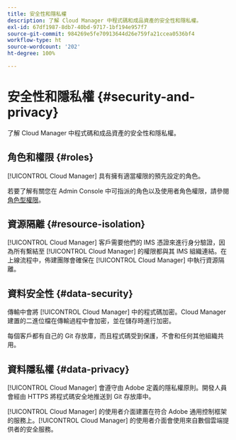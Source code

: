 ```yaml
---
title: 安全性和隱私權
description: 了解 Cloud Manager 中程式碼和成品資產的安全性和隱私權。
exl-id: 67df1987-8db7-40bd-9717-1bf194e957f7
source-git-commit: 984269e5fe70913644d26e759fa21ccea0536bf4
workflow-type: ht
source-wordcount: '202'
ht-degree: 100%

---
```



# 安全性和隱私權 {#security-and-privacy}

了解 Cloud Manager 中程式碼和成品資產的安全性和隱私權。

## 角色和權限 {#roles}

[!UICONTROL Cloud Manager] 具有擁有適當權限的預先設定的角色。

若要了解有關您在 Admin Console 中可指派的角色以及使用者角色權限，請參閱[角色型權限](/help/requirements/role-based-permissions.md)。

## 資源隔離 {#resource-isolation}

[!UICONTROL Cloud Manager] 客戶需要他們的 IMS 憑證來進行身分驗證，因為所有繫結至 [!UICONTROL Cloud Manager] 的權限都與其 IMS 組織連結。在上線流程中，佈建團隊會確保在 [!UICONTROL Cloud Manager] 中執行資源隔離。

## 資料安全性 {#data-security}

傳輸中會將 [!UICONTROL Cloud Manager] 中的程式碼加密。Cloud Manager 建置的二進位檔在傳輸過程中會加密，並在儲存時進行加密。

每個客戶都有自己的 Git 存放庫，而且程式碼受到保護，不會和任何其他組織共用。

## 資料隱私權 {#data-privacy}

[!UICONTROL Cloud Manager] 會遵守由 Adobe 定義的隱私權原則。開發人員會經由 HTTPS 將程式碼安全地推送到 Git 存放庫中。

[!UICONTROL Cloud Manager] 的使用者介面建置在符合 Adobe 通用控制框架的服務上。[!UICONTROL Cloud Manager] 的使用者介面會使用來自數個雲端提供者的安全服務。

